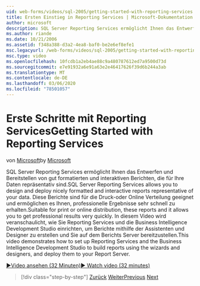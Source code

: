 ```yaml
---
uid: web-forms/videos/sql-2005/getting-started-with-reporting-services
title: Ersten Einstieg in Reporting Services | Microsoft-Dokumentation
author: microsoft
description: SQL Server Reporting Services ermöglicht Ihnen das Entwerfen und Bereitstellen von gut formatierten und interaktiven Berichten, die für Ihre Daten repräsentativ sind. Geeignet für Print oder onl...
ms.author: riande
ms.date: 10/21/2006
ms.assetid: f348a388-d3a2-4ea8-baf0-be2e6ef8efe1
msc.legacyurl: /web-forms/videos/sql-2005/getting-started-with-reporting-services
msc.type: video
ms.openlocfilehash: 10fcdb1a2eb4ae88c9a480787612ed7a9500d73d
ms.sourcegitcommit: e7e91932a6e91a63e2e46417626f39d6b244a3ab
ms.translationtype: MT
ms.contentlocale: de-DE
ms.lasthandoff: 03/06/2020
ms.locfileid: "78501057"
---
```

# <a name="getting-started-with-reporting-services"></a><span data-ttu-id="d0731-104">Erste Schritte mit Reporting Services</span><span class="sxs-lookup"><span data-stu-id="d0731-104">Getting Started with Reporting Services</span></span>

<span data-ttu-id="d0731-105">von [Microsoft](https://github.com/microsoft)</span><span class="sxs-lookup"><span data-stu-id="d0731-105">by [Microsoft](https://github.com/microsoft)</span></span>

<span data-ttu-id="d0731-106">SQL Server Reporting Services ermöglicht Ihnen das Entwerfen und Bereitstellen von gut formatierten und interaktiven Berichten, die für Ihre Daten repräsentativ sind.</span><span class="sxs-lookup"><span data-stu-id="d0731-106">SQL Server Reporting Services allows you to design and deploy nicely formatted and interactive reports representative of your data.</span></span> <span data-ttu-id="d0731-107">Diese Berichte sind für die Druck-oder Online Verteilung geeignet und ermöglichen es Ihnen, professionelle Ergebnisse sehr schnell zu erhalten.</span><span class="sxs-lookup"><span data-stu-id="d0731-107">Suitable for print or online distribution, these reports and it allows you to get professional results very quickly.</span></span> <span data-ttu-id="d0731-108">In diesem Video wird veranschaulicht, wie Sie Reporting Services und die Business Intelligence Development Studio einrichten, um Berichte mithilfe der Assistenten und Designer zu erstellen und Sie auf dem Berichts Server bereitzustellen.</span><span class="sxs-lookup"><span data-stu-id="d0731-108">This video demonstrates how to set up Reporting Services and the Business Intelligence Development Studio to build reports using the wizards and designers, and deploy them to your Report Server.</span></span>

[<span data-ttu-id="d0731-109">&#9654;Video ansehen (32 Minuten)</span><span class="sxs-lookup"><span data-stu-id="d0731-109">&#9654; Watch video (32 minutes)</span></span>](https://channel9.msdn.com/Blogs/ASP-NET-Site-Videos/getting-started-with-reporting-services)

> [!div class="step-by-step"]
> <span data-ttu-id="d0731-110">[Zurück](using-sql-server-management-studio.md)
> [Weiter](building-and-customizing-reports-in-business-intelligence-development-studio.md)</span><span class="sxs-lookup"><span data-stu-id="d0731-110">[Previous](using-sql-server-management-studio.md)
[Next](building-and-customizing-reports-in-business-intelligence-development-studio.md)</span></span>
